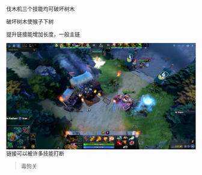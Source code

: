 伐木机三个技能均可破坏树木

破坏树木使猴子下树

提升链接能增加长度，一般主链

<img src="./img/timber.png" alt="土猫三角" style="zoom: 50%;" align="left" />

链接可以被许多技能打断

> 毒狗关